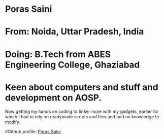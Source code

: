 # Poras Saini

# From: Noida, Uttar Pradesh, India
 

# Doing: B.Tech from ABES Engineering College, Ghaziabad


# Keen about computers and stuff and development on AOSP.
Now getting my hands on coding to tinker more with my gadgets, earlier for which I had to rely on readymade scripts and files and had no knowledge to modify.


#Github profile: [Poras Saini](https://github.com/poras2001)
